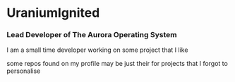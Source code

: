 # UraniumIgnited
### Lead Developer of The Aurora Operating System

I am a small time developer working on some project that I like

some repos found on my profile may be just their for projects that I forgot to personalise
